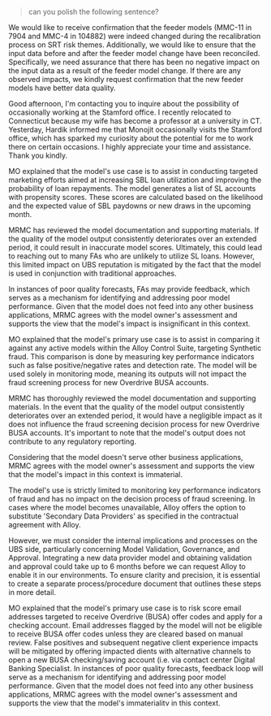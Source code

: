> can you polish the following sentence?

We would like to receive confirmation that the feeder models (MMC-11 in 7904 and MMC-4 in 104882) were indeed changed during the recalibration process on SRT risk themes. Additionally, we would like to ensure that the input data before and after the feeder model change have been reconciled. Specifically, we need assurance that there has been no negative impact on the input data as a result of the feeder model change. If there are any observed impacts, we kindly request confirmation that the new feeder models have better data quality.

Good afternoon, I'm contacting you to inquire about the possibility of occasionally working at the Stamford office. I recently relocated to Connecticut because my wife has become a professor at a university in CT. Yesterday, Hardik informed me that Monojit occasionally visits the Stamford office, which has sparked my curiosity about the potential for me to work there on certain occasions. I highly appreciate your time and assistance. Thank you kindly.

MO explained that the model's use case is to assist in conducting targeted marketing efforts aimed at increasing SBL loan utilization and improving the probability of loan repayments. The model generates a list of SL accounts with propensity scores. These scores are calculated based on the likelihood and the expected value of SBL paydowns or new draws in the upcoming month.

MRMC has reviewed the model documentation and supporting materials. If the quality of the model output consistently deteriorates over an extended period, it could result in inaccurate model scores. Ultimately, this could lead to reaching out to many FAs who are unlikely to utilize SL loans. However, this limited impact on UBS reputation is mitigated by the fact that the model is used in conjunction with traditional approaches.

In instances of poor quality forecasts, FAs may provide feedback, which serves as a mechanism for identifying and addressing poor model performance. Given that the model does not feed into any other business applications, MRMC agrees with the model owner's assessment and supports the view that the model's impact is insignificant in this context.

MO explained that the model's primary use case is to assist in comparing it against any active models within the Alloy Control Suite, targeting Synthetic fraud. This comparison is done by measuring key performance indicators such as false positive/negative rates and detection rate. The model will be used solely in monitoring mode, meaning its outputs will not impact the fraud screening process for new Overdrive BUSA accounts.

MRMC has thoroughly reviewed the model documentation and supporting materials. In the event that the quality of the model output consistently deteriorates over an extended period, it would have a negligible impact as it does not influence the fraud screening decision process for new Overdrive BUSA accounts. It's important to note that the model's output does not contribute to any regulatory reporting.

Considering that the model doesn't serve other business applications, MRMC agrees with the model owner's assessment and supports the view that the model's impact in this context is immaterial.

The model's use is strictly limited to monitoring key performance indicators of fraud and has no impact on the decision process of fraud screening. In cases where the model becomes unavailable, Alloy offers the option to substitute 'Secondary Data Providers' as specified in the contractual agreement with Alloy.

However, we must consider the internal implications and processes on the UBS side, particularly concerning Model Validation, Governance, and Approval. Integrating a new data provider model and obtaining validation and approval could take up to 6 months before we can request Alloy to enable it in our environments. To ensure clarity and precision, it is essential to create a separate process/procedure document that outlines these steps in more detail.

MO explained that the model's primary use case is to risk score email addresses targeted to receive Overdrive (BUSA) offer codes and apply for a checking account. Email addresses flagged by the model will not be eligible to receive BUSA offer codes unless they are cleared based on manual review. False positives and subsequent negative client experience impacts will be mitigated by offering impacted dients with alternative channels to open a new BUSA checking/saving account (i.e. via contact center
Digital Banking Specialist.
In instances of poor quality forecasts, feedback loop will serve as a mechanism for identifying and addressing poor model performance. Given that the model does not feed into any other business applications, MRMC agrees with the model owner's assessment and supports the view that the model's immaterialitv in this context.